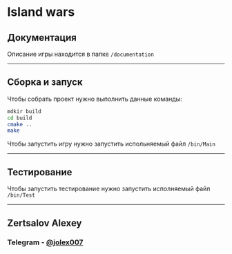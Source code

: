 # Island wars

## Документация

Описание игры находится в папке ```/documentation```

-----

## Сборка и запуск

Чтобы собрать проект нужно выполнить данные команды:

```bash
mdkir build
cd build
cmake ..
make
```

Чтобы запустить игру нужно запустить испольняемый файл ```/bin/Main```

-----

## Тестирование

Чтобы запустить тестирование нужно запустить исполняемый файл ```/bin/Test```

-----

## Zertsalov Alexey
### Telegram - [@jolex007](https://t.me/jolex007)